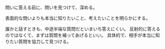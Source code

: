 問いに答える前に、問いを見つけて、深める。

表面的な問いよりも本当に知りたいこと、考えたいことを明らかにする。

誰かと話すときも、中途半端な質問だといまいち答えにくい。
反射的に答えるのではなくて、まずは質問を補ってあげるといい。
具体的で、相手が本当に知りたい質問を協力して見つける。
